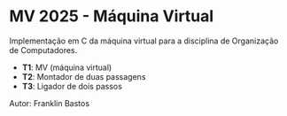 # MV 2025 - Máquina Virtual

Implementação em C da máquina virtual para a disciplina de Organização de Computadores.

- **T1**: MV (máquina virtual)  
- **T2**: Montador de duas passagens  
- **T3**: Ligador de dois passos

Autor: Franklin Bastos

